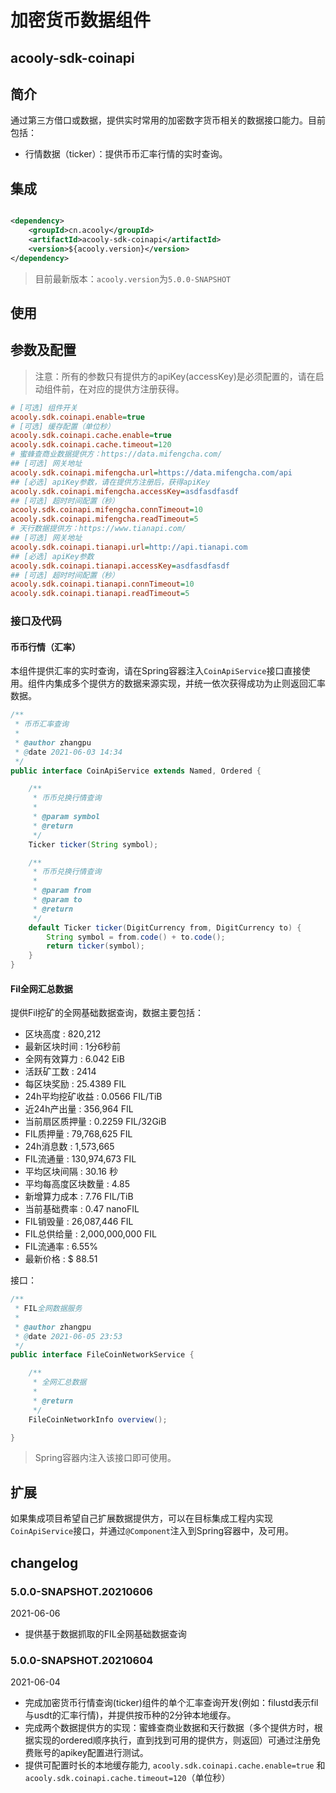 <!-- title: 加密货币数据组件 -->
<!-- name: acooly-sdk-coinapi -->
<!-- type: resources -->
<!-- author: zhangpu -->
<!-- date: 2021-06-04 -->

加密货币数据组件
====
acooly-sdk-coinapi
----

## 简介

通过第三方借口或数据，提供实时常用的加密数字货币相关的数据接口能力。目前包括：

* 行情数据（ticker）：提供币币汇率行情的实时查询。

## 集成

```xml

<dependency>
    <groupId>cn.acooly</groupId>
    <artifactId>acooly-sdk-coinapi</artifactId>
    <version>${acooly.version}</version>
</dependency>
```

> 目前最新版本：`acooly.version`为`5.0.0-SNAPSHOT`

## 使用

## 参数及配置

>注意：所有的参数只有提供方的apiKey(accessKey)是必须配置的，请在启动组件前，在对应的提供方注册获得。

```ini
# [可选] 组件开关
acooly.sdk.coinapi.enable=true
# [可选] 缓存配置（单位秒）
acooly.sdk.coinapi.cache.enable=true
acooly.sdk.coinapi.cache.timeout=120
# 蜜蜂查商业数据提供方：https://data.mifengcha.com/
## [可选] 网关地址
acooly.sdk.coinapi.mifengcha.url=https://data.mifengcha.com/api
## [必选] apiKey参数，请在提供方注册后，获得apiKey
acooly.sdk.coinapi.mifengcha.accessKey=asdfasdfasdf
## [可选] 超时时间配置（秒）
acooly.sdk.coinapi.mifengcha.connTimeout=10
acooly.sdk.coinapi.mifengcha.readTimeout=5
# 天行数据提供方：https://www.tianapi.com/
## [可选] 网关地址
acooly.sdk.coinapi.tianapi.url=http://api.tianapi.com
## [必选] apiKey参数
acooly.sdk.coinapi.tianapi.accessKey=asdfasdfasdf
## [可选] 超时时间配置（秒）
acooly.sdk.coinapi.tianapi.connTimeout=10
acooly.sdk.coinapi.tianapi.readTimeout=5
```

### 接口及代码

#### 币币行情（汇率）

本组件提供汇率的实时查询，请在Spring容器注入`CoinApiService`接口直接使用。组件内集成多个提供方的数据来源实现，并统一依次获得成功为止则返回汇率数据。

```java
/**
 * 币币汇率查询
 *
 * @author zhangpu
 * @date 2021-06-03 14:34
 */
public interface CoinApiService extends Named, Ordered {

    /**
     * 币币兑换行情查询
     *
     * @param symbol
     * @return
     */
    Ticker ticker(String symbol);

    /**
     * 币币兑换行情查询
     *
     * @param from
     * @param to
     * @return
     */
    default Ticker ticker(DigitCurrency from, DigitCurrency to) {
        String symbol = from.code() + to.code();
        return ticker(symbol);
    }
}
```

#### Fil全网汇总数据

提供Fil挖矿的全网基础数据查询，数据主要包括：

* 区块高度 : 820,212
* 最新区块时间 : 1分6秒前
* 全网有效算力 : 6.042 EiB
* 活跃矿工数 : 2414
* 每区块奖励 : 25.4389 FIL
* 24h平均挖矿收益 : 0.0566 FIL/TiB
* 近24h产出量 : 356,964 FIL
* 当前扇区质押量 : 0.2259 FIL/32GiB
* FIL质押量 : 79,768,625 FIL
* 24h消息数 : 1,573,665
* FIL流通量 : 130,974,673 FIL
* 平均区块间隔 : 30.16 秒
* 平均每高度区块数量 : 4.85
* 新增算力成本 : 7.76 FIL/TiB
* 当前基础费率 : 0.47 nanoFIL
* FIL销毁量 : 26,087,446 FIL
* FIL总供给量 : 2,000,000,000 FIL
* FIL流通率 : 6.55%
* 最新价格 : $ 88.51

接口：

```java
/**
 * FIL全网数据服务
 *
 * @author zhangpu
 * @date 2021-06-05 23:53
 */
public interface FileCoinNetworkService {

    /**
     * 全网汇总数据
     *
     * @return
     */
    FileCoinNetworkInfo overview();

}
```

>Spring容器内注入该接口即可使用。



## 扩展

如果集成项目希望自己扩展数据提供方，可以在目标集成工程内实现`CoinApiService`接口，并通过`@Component`注入到Spring容器中，及可用。

## changelog

### 5.0.0-SNAPSHOT.20210606

2021-06-06

* 提供基于数据抓取的FIL全网基础数据查询

### 5.0.0-SNAPSHOT.20210604

2021-06-04

* 完成加密货币行情查询(ticker)组件的单个汇率查询开发(例如：filustd表示fil与usdt的汇率行情)，并提供按币种的2分钟本地缓存。
* 完成两个数据提供方的实现：蜜蜂查商业数据和天行数据（多个提供方时，根据实现的ordered顺序执行，直到找到可用的提供方，则返回）可通过注册免费账号的apikey配置进行测试。
* 提供可配置时长的本地缓存能力, `acooly.sdk.coinapi.cache.enable=true` 和 `acooly.sdk.coinapi.cache.timeout=120`（单位秒）

